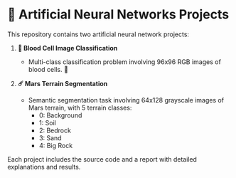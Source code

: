 # 🧠 Artificial Neural Networks Projects  

This repository contains two artificial neural network projects:

1. **:microscope: Blood Cell Image Classification**  
   - Multi-class classification problem involving 96x96 RGB images of blood cells.   :lab_coat: 

2. **☄️ Mars Terrain Segmentation**  
   - Semantic segmentation task involving 64x128 grayscale images of Mars terrain, with 5 terrain classes:  
     - 0: Background  
     - 1: Soil  
     - 2: Bedrock  
     - 3: Sand  
     - 4: Big Rock  

Each project includes the source code and a report with detailed explanations and results.
